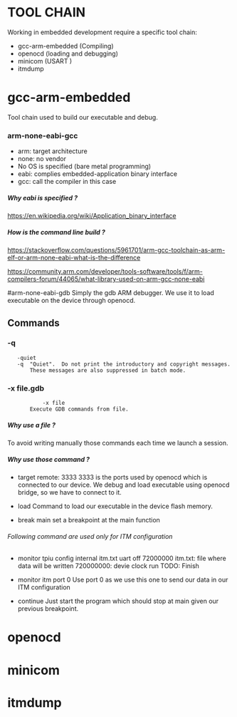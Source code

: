 # TOOL CHAIN

Working in embedded development require a specific tool chain:

- gcc-arm-embedded (Compiling)
- openocd (loading and debugging)
- minicom (USART )
- itmdump

# gcc-arm-embedded

Tool chain used to build our executable and debug.
### arm-none-eabi-gcc
- arm: target architecture
- none: no vendor
- No OS is specified (bare metal programming)
- eabi: complies embedded-application binary interface
- gcc: call the compiler in this case

##### Why eabi is specified ?
https://en.wikipedia.org/wiki/Application_binary_interface

##### How is the command line build ?
https://stackoverflow.com/questions/5961701/arm-gcc-toolchain-as-arm-elf-or-arm-none-eabi-what-is-the-difference

https://community.arm.com/developer/tools-software/tools/f/arm-compilers-forum/44065/what-library-used-on-arm-gcc-none-eabi


#arm-none-eabi-gdb
Simply the gdb ARM debugger. We use it to load executable on the device through
openocd.

## Commands
### -q
       -quiet
       -q  "Quiet".  Do not print the introductory and copyright messages.
           These messages are also suppressed in batch mode.
### -x file.gdb
		       -x file
           Execute GDB commands from file.
##### Why use a file ?
To avoid writing manually those commands each time we launch a session.

##### Why use those command ?
- target remote: 3333
3333 is the ports used by openocd which is connected to our device.
We debug and load executable using openocd bridge, so we have to connect to it.

- load
Command to load our executable in the device flash memory.

- break main
set a breakpoint at the main function

###### Following command are used only for ITM configuration
- monitor tpiu config internal itm.txt uart off 72000000
	itm.txt: file where data will be written
	720000000: devie clock run
	TODO: Finish

- monitor itm port 0
Use port 0 as we use this one to send our data in our ITM configuration

- continue
Just start the program which should stop at main given our previous breakpoint.

# openocd

# minicom

# itmdump
